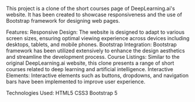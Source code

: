 This project is a clone of the short courses page of DeepLearning.ai's website. It has been created to showcase responsiveness and the use of Bootstrap framework for designing web pages.

Features:
Responsive Design: The website is designed to adapt to various screen sizes, ensuring optimal viewing experience across devices including desktops, tablets, and mobile phones.
Bootstrap Integration: Bootstrap framework has been utilized extensively to enhance the design aesthetics and streamline the development process.
Course Listings: Similar to the original DeepLearning.ai website, this clone presents a range of short courses related to deep learning and artificial intelligence.
Interactive Elements: Interactive elements such as buttons, dropdowns, and navigation bars have been implemented to improve user experience.

Technologies Used:
HTML5
CSS3
Bootstrap 5
